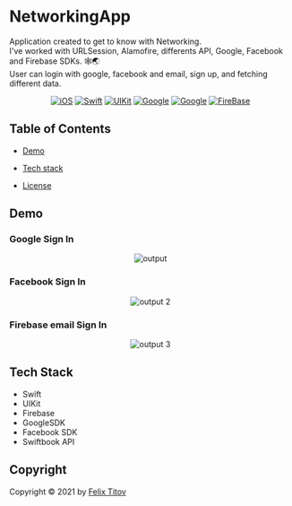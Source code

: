 # NetworkingApp

Application created to get to know with Networking. <br/>
I've worked with URLSession, Alamofire, differents API, Google, Facebook and Firebase SDKs. 🕸🌏 <br/>
User can login with google, facebook and email, sign up, and fetching different data. 

<div align="center">
  
  [![iOS](https://img.shields.io/badge/iOS-15.5-blue)](https://www.apple.com/ru/ios/ios-15/)
  [![Swift](https://img.shields.io/badge/Swift-5.5-orange)](https://developer.apple.com/documentation/swift)
  [![UIKit](https://img.shields.io/badge/UIKit-%20LTS-yellowgreen)](https://developer.apple.com/documentation/uikit)
  [![Google](https://img.shields.io/static/v1?label=Google&message=6.2.2&color=ffffff)](https://firebase.google.com/docs/auth/ios/google-signin)
  [![Google](https://img.shields.io/static/v1?label=Facebook&message=14.1.0&color=gef)](https://developers.facebook.com/docs/ios/)
  [![FireBase](https://img.shields.io/badge/Firebase-9.1.0-important)](https://firebase.google.com/docs)
 
</div>

## Table of Contents

- [Demo](#demo)

- [Tech stack](#tech-stack)

- [License](#license)

## Demo

### Google Sign In
<div align="center">

![output](https://user-images.githubusercontent.com/56549889/180627233-e40fb244-fddf-4cba-93fb-df2c15e1f4ba.gif)

</div>

### Facebook Sign In
<div align="center">

![output 2](https://user-images.githubusercontent.com/56549889/180627242-a5b057a7-fe8f-42c9-89f9-1a0c02717d7d.gif)

</div>

### Firebase email Sign In
<div align="center">

![output 3](https://user-images.githubusercontent.com/56549889/180627248-bbb39702-3f6b-42ef-938a-69076da2db95.gif)

</div>

## Tech Stack

* Swift
* UIKit
* Firebase
* GoogleSDK
* Facebook SDK
* Swiftbook API

## Copyright

Copyright © 2021 by [Felix Titov](https://github.com/filtitov2001)
